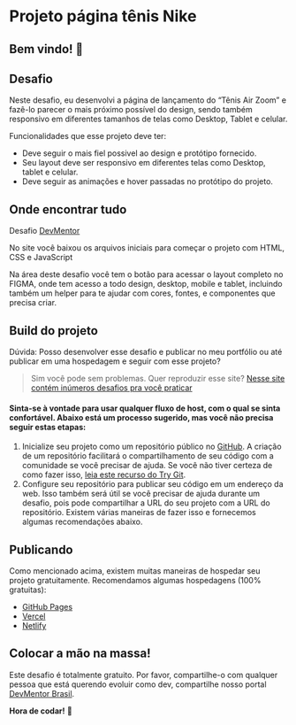 # Projeto página tênis Nike

## Bem vindo! 👋

## Desafio

Neste desafio, eu desenvolvi a página de lançamento do “Tênis Air Zoom” e fazê-lo parecer o mais próximo possível do design, sendo também responsivo em diferentes tamanhos de telas como Desktop, Tablet e celular.

Funcionalidades que esse projeto deve ter:

- Deve seguir o mais fiel possivel ao design e protótipo fornecido.
- Seu layout deve ser responsivo em diferentes telas como Desktop, tablet e celular.
- Deve seguir as animações e hover passadas no protótipo do projeto.

## Onde encontrar tudo
Desafio [DevMentor](https://www.devmentor.com.br/challenge/landing-page-tenis-nike)

No site você baixou os arquivos iniciais para começar o projeto com HTML, CSS e JavaScript

Na área deste desafio você tem o botão para acessar o layout completo no FIGMA, onde tem acesso a todo design, desktop, mobile e tablet, incluindo também um helper para te ajudar com cores, fontes, e componentes que precisa criar.

## Build do projeto

Dúvida: Posso desenvolver esse desafio e publicar no meu portfólio ou até publicar em uma hospedagem e seguir com esse projeto?
> Sim você pode sem problemas.
Quer reproduzir esse site? [Nesse site contém inúmeros desafios pra você praticar](https://www.devmentor.com.br/challenge/landing-page-tenis-nike)


#### Sinta-se à vontade para usar qualquer fluxo de host, com o qual se sinta confortável. Abaixo está um processo sugerido, mas você não precisa seguir estas etapas:

1. Inicialize seu projeto como um repositório público no [GitHub](https://github.com/). A criação de um repositório facilitará o compartilhamento de seu código com a comunidade se você precisar de ajuda. Se você não tiver certeza de como fazer isso, [leia este recurso do Try Git](https://try.github.io/).
2. Configure seu repositório para publicar seu código em um endereço da web. Isso também será útil se você precisar de ajuda durante um desafio, pois pode compartilhar a URL do seu projeto com a URL do repositório. Existem várias maneiras de fazer isso e fornecemos algumas recomendações abaixo.

## Publicando

Como mencionado acima, existem muitas maneiras de hospedar seu projeto gratuitamente. Recomendamos algumas hospedagens (100% gratuitas):

- [GitHub Pages](https://pages.github.com/)
- [Vercel](https://vercel.com/)
- [Netlify](https://www.netlify.com/)

## Colocar a mão na massa!

Este desafio é totalmente gratuito. Por favor, compartilhe-o com qualquer pessoa que está querendo evoluir como dev, compartilhe nosso portal [DevMentor Brasil](https://www.devmentor.com.br/).

**Hora de codar!** 🚀